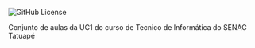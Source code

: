 ![GitHub License](https://img.shields.io/github/license/dantasdan/robo-desvia)

Conjunto de aulas da UC1 do curso de Tecnico de Informática do SENAC Tatuapé
